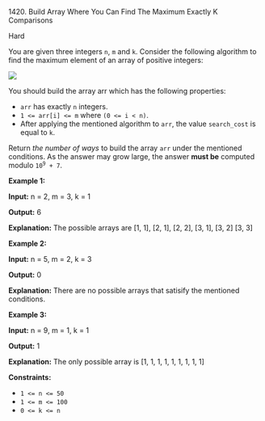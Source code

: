 1420\. Build Array Where You Can Find The Maximum Exactly K Comparisons

Hard

You are given three integers `n`, `m` and `k`. Consider the following algorithm to find the maximum element of an array of positive integers:

![](https://assets.leetcode.com/uploads/2020/04/02/e.png)

You should build the array arr which has the following properties:

*   `arr` has exactly `n` integers.
*   `1 <= arr[i] <= m` where `(0 <= i < n)`.
*   After applying the mentioned algorithm to `arr`, the value `search_cost` is equal to `k`.

Return _the number of ways_ to build the array `arr` under the mentioned conditions. As the answer may grow large, the answer **must be** computed modulo <code>10<sup>9</sup> + 7</code>.

**Example 1:**

**Input:** n = 2, m = 3, k = 1

**Output:** 6

**Explanation:** The possible arrays are [1, 1], [2, 1], [2, 2], [3, 1], [3, 2] [3, 3]

**Example 2:**

**Input:** n = 5, m = 2, k = 3

**Output:** 0

**Explanation:** There are no possible arrays that satisify the mentioned conditions.

**Example 3:**

**Input:** n = 9, m = 1, k = 1

**Output:** 1

**Explanation:** The only possible array is [1, 1, 1, 1, 1, 1, 1, 1, 1]

**Constraints:**

*   `1 <= n <= 50`
*   `1 <= m <= 100`
*   `0 <= k <= n`